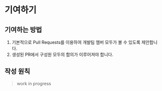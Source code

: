 # 기여하기

## 기여하는 방법
1. 기본적으로 Pull Requests를 이용하여 개발팀 멤버 모두가 볼 수 있도록 제안합니다.
1. 생성된 PR에서 구성원 모두의 합의가 이루어져야 합니다.


## 작성 원칙
> work in progress
